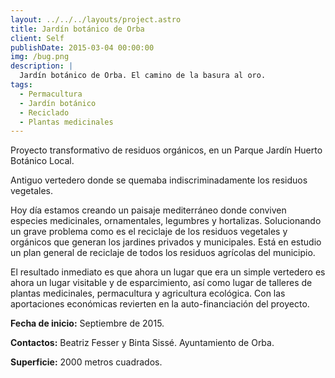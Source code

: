 ```yaml
---
layout: ../../../layouts/project.astro
title: Jardín botánico de Orba
client: Self
publishDate: 2015-03-04 00:00:00
img: /bug.png
description: |
  Jardín botánico de Orba. El camino de la basura al oro.
tags:
  - Permacultura
  - Jardín botánico
  - Reciclado
  - Plantas medicinales
---
```


Proyecto transformativo de residuos orgánicos, en un Parque Jardín Huerto Botánico Local.

Antiguo vertedero donde se quemaba indiscriminadamente los residuos vegetales.

Hoy día estamos creando un paisaje mediterráneo donde conviven especies medicinales, ornamentales, legumbres y hortalizas. Solucionando un grave problema como es el reciclaje de los residuos vegetales y orgánicos que generan los jardines privados y municipales. Está en estudio un plan general de reciclaje de todos los residuos agrícolas del municipio.

El resultado inmediato es que ahora un lugar que era un simple vertedero es ahora un lugar visitable y de esparcimiento, así como lugar de talleres de plantas medicinales, permacultura y agricultura ecológica. Con las aportaciones económicas revierten en la auto-financiación del proyecto.

**Fecha de inicio:** Septiembre de 2015.

**Contactos:** Beatriz Fesser y Binta Sissé. Ayuntamiento de Orba.

**Superficie:** 2000 metros cuadrados.
